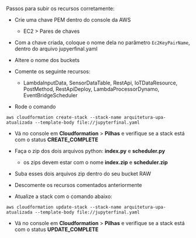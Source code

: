 Passos para subir os recursos corretamente:

- Crie uma chave PEM dentro do console da AWS 
    - EC2 > Pares de chaves

- Com a chave criada, coloque o nome dela no parâmetro `Ec2KeyPairName`, dentro do arquivo jupyerfinal.yaml

- Altere o nome dos buckets

- Comente os seguinte recursos:
    - LambdaInputData, SensorDataTable, RestApi, IoTDataResource, PostMethod, RestApiDeploy, LambdaProcessorDynamo, EventBridgeScheduler

- Rode o comando
```
aws cloudformation create-stack --stack-name arquitetura-upa-atualizada --template-body file://jupyterfinal.yaml
```

- Vá no console em **Cloudformation** > **Pilhas** e verifique se a stack está com o status **CREATE_COMPLETE**

- Faça o zip dos dois arquivos python: **index.py** e **scheduler.py**
    - os zips devem estar com o nome **index.zip** e **scheduler.zip** 

- Suba esses dois arquivos zip dentro do seu bucket RAW

- Descomente os recursos comentados anteriormente

- Atualize a stack com o comando abaixo:
```
aws cloudformation update-stack --stack-name arquitetura-upa-atualizada --template-body file://jupyterfinal.yaml
```

- Vá no console em **Cloudformation** > **Pilhas** e verifique se a stack está com o status **UPDATE_COMPLETE**




